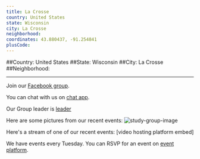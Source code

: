 ```yaml
---
title: La Crosse
country: United States
state: Wisconsin
city: La Crosse
neighborhood: 
coordinates: 43.880437, -91.254841
plusCode:
---
```


##Country: United States
##State: Wisconsin
##City: La Crosse
##Neighborhood: 
*****
Join our [Facebook group](https://www.facebook.com/groups/free.code.camp.la.crosse).

You can chat with us on [chat app]().

Our Group leader is [leader]()

Here are some pictures from our recent events:
![study-group-image]()

Here's a stream of one of our recent events:
[video hosting platform embed]

We have events every Tuesday. You can RSVP for an event on [event platform]().
